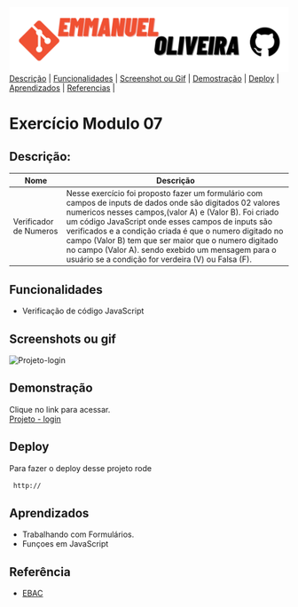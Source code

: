 ![banner-github](https://github.com/emmanuelmarcosdeoliveira/media-query/blob/main/imagens/manu-github.png)
[Descrição](#descrição) |
[Funcionalidades](#funcionalidades) |
[Screenshot ou Gif](#screenshots-ou-gif) |
[Demostração](n#demonstração) |
[Deploy](#deploy) |
[Aprendizados](#aprendizados) |
[Referencias](#referência) |

# Exercício Modulo 07

## Descrição:

| Nome                   | Descrição                                                                                                                                                                                                                                                                                                                                                                                                                                                |
| ---------------------- | -------------------------------------------------------------------------------------------------------------------------------------------------------------------------------------------------------------------------------------------------------------------------------------------------------------------------------------------------------------------------------------------------------------------------------------------------------- |
| Verificador de Numeros | Nesse exercício foi proposto fazer um formulário com campos de inputs de dados onde são digitados 02 valores numericos nesses campos,(valor A) e (Valor B). Foi criado um código JavaScript onde esses campos de inputs são verificados e a condição criada é que o numero digitado no campo (Valor B) tem que ser maior que o numero digitado no campo (Valor A). sendo exebido um mensagem para o usuário se a condição for verdeira (V) ou Falsa (F). |

## Funcionalidades

- Verificação de código JavaScript

## Screenshots ou gif

![Projeto-login](/)

## Demonstração

Clique no link para acessar. <br>
[Projeto - login ](http://www.projeto-login-liard.vercel.app/)

## Deploy

Para fazer o deploy desse projeto rode

```bash
 http://
```

## Aprendizados

- Trabalhando com Formulários.
- Funçoes em JavaScript

## Referência

- [EBAC](https://ebaconline.com.br/)
